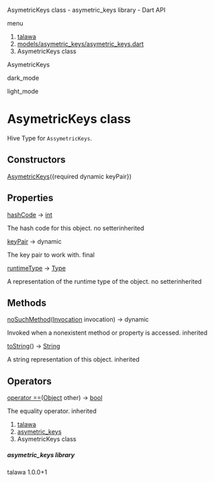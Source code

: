 




AsymetricKeys class - asymetric\_keys library - Dart API







menu

1. [talawa](../index.html)
2. [models/asymetric\_keys/asymetric\_keys.dart](../file-___home_harshil_Desktop_open-source_palisadoes_talawa_lib_models_asymetric_keys_asymetric_keys/)
3. AsymetricKeys class

AsymetricKeys


dark\_mode

light\_mode




# AsymetricKeys class


Hive Type for `AssymetricKeys`.


## Constructors

[AsymetricKeys](../file-___home_harshil_Desktop_open-source_palisadoes_talawa_lib_models_asymetric_keys_asymetric_keys/AsymetricKeys/AsymetricKeys.html)({required dynamic keyPair})




## Properties

[hashCode](https://api.flutter.dev/flutter/dart-core/Object/hashCode.html)
→ [int](https://api.flutter.dev/flutter/dart-core/int-class.html)

The hash code for this object.
no setterinherited

[keyPair](../file-___home_harshil_Desktop_open-source_palisadoes_talawa_lib_models_asymetric_keys_asymetric_keys/AsymetricKeys/keyPair.html)
→ dynamic

The key pair to work with.
final

[runtimeType](https://api.flutter.dev/flutter/dart-core/Object/runtimeType.html)
→ [Type](https://api.flutter.dev/flutter/dart-core/Type-class.html)

A representation of the runtime type of the object.
no setterinherited



## Methods

[noSuchMethod](https://api.flutter.dev/flutter/dart-core/Object/noSuchMethod.html)([Invocation](https://api.flutter.dev/flutter/dart-core/Invocation-class.html) invocation)
→ dynamic


Invoked when a nonexistent method or property is accessed.
inherited

[toString](https://api.flutter.dev/flutter/dart-core/Object/toString.html)()
→ [String](https://api.flutter.dev/flutter/dart-core/String-class.html)


A string representation of this object.
inherited



## Operators

[operator ==](https://api.flutter.dev/flutter/dart-core/Object/operator_equals.html)([Object](https://api.flutter.dev/flutter/dart-core/Object-class.html) other)
→ [bool](https://api.flutter.dev/flutter/dart-core/bool-class.html)


The equality operator.
inherited



 


1. [talawa](../index.html)
2. [asymetric\_keys](../file-___home_harshil_Desktop_open-source_palisadoes_talawa_lib_models_asymetric_keys_asymetric_keys/)
3. AsymetricKeys class

##### asymetric\_keys library





talawa
1.0.0+1






